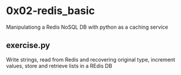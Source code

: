 # 0x02-redis_basic
Manipulationg a Redis NoSQL DB with python as a caching service

## exercise.py
Write strings, read from Redis and recovering original type, increment values, store and retrieve lists in a REdis DB

